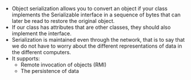 - Object serialization allows you to convert an object if your class implements the Serializable interface in a sequence of bytes that can later be read to restore the original object.
- If our class has attributes that are other classes, they should also implement the interface.
- Serialization is maintained even through the network, that is to say that we do not have to worry about the different representations of data in the different computers.
- It supports:
    - Remote invocation of objects (RMI)
    - The persistence of data
